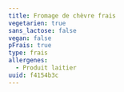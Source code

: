 ```yaml
---
title: Fromage de chèvre frais
vegetarien: true
sans_lactose: false
vegan: false
pFrais: true
type: frais
allergenes:
  - Produit laitier
uuid: f4154b3c
---
```


